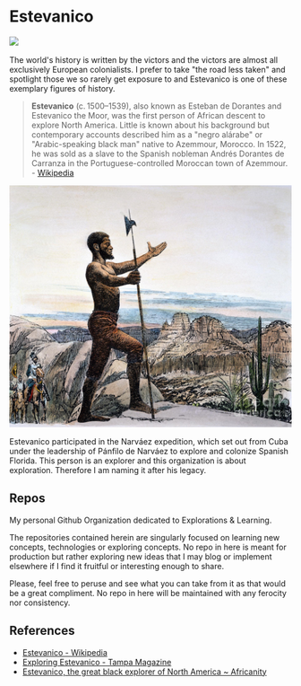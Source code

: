 # Estevanico
![](https://raw.githubusercontent.com/learning-and-explorations/.github/main/profile/banner.jpg)

The world's history is written by the victors and the victors are almost all exclusively European colonialists. I prefer to take "the road less taken" and spotlight those we so rarely get exposure to and Estevanico is one of these exemplary figures of history.

> **Estevanico** (c. 1500–1539), also known as Esteban de Dorantes and Estevanico the Moor, was the first person of African descent to explore North America. Little is known about his background but contemporary accounts described him as a "negro alárabe" or "Arabic-speaking black man" native to Azemmour, Morocco. In 1522, he was sold as a slave to the Spanish nobleman Andrés Dorantes de Carranza in the Portuguese-controlled Moroccan town of Azemmour. - [Wikipedia](https://en.wikipedia.org/wiki/Estevanico)

![](./estevanico.png)

Estevanico participated in the Narváez expedition, which set out from Cuba under the leadership of Pánfilo de Narváez to explore and colonize Spanish Florida. This person is an explorer and this organization is about exploration. Therefore I am naming it after his legacy.

## Repos
My personal Github Organization dedicated to Explorations & Learning. 

The repositories contained herein are singularly focused on learning new concepts, technologies or exploring concepts. No repo in here is meant for production but rather exploring new ideas that I may blog or implement elsewhere if I find it fruitful or interesting enough to share.

Please, feel free to peruse and see what you can take from it as that would be a great compliment. No repo in here will be maintained with any ferocity nor consistency.

## References
- [Estevanico - Wikipedia](https://en.wikipedia.org/wiki/Estevanico)
- [Exploring Estevanico - Tampa Magazine](https://tampamagazines.com/exploring-estevanico/)
- [Estevanico, the great black explorer of North America \~ Africanity](https://www.africanidad.com/2016/05/estevanico-el-gran-explorador-negro-de_86.html)
